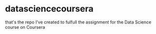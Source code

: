 # datasciencecoursera
that's the repo I've created to fulfull the assignment for the Data Science course on Coursera
